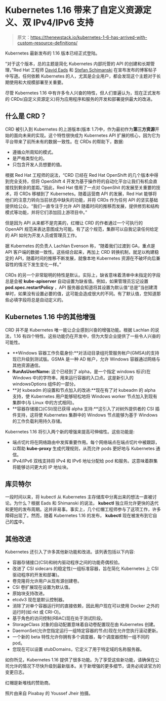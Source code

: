 # Kubernetes 1.16 带来了自定义资源定义、双 IPv4/IPv6 支持

> 原文：<https://thenewstack.io/kubernetes-1-6-has-arrived-with-custom-resource-definitions/>

Kubernetes 最新发布的 1.16 版本已经正式登陆。

“对于这个版本，总的主题是简化 Kubernetes 内部托管的 API 的创建和长期管理，”Red Hat 工程师 [David Eads](https://www.linkedin.com/in/david-eads-64b67212a/) 和 [Stefan Schimanski](https://www.redhat.com/en/blog/authors/stefan-schimanski "See more by Stefan Schimanski") 在宣布发布的博客帖子中写道。任何依赖 Kubernetes 的人，尤其是企业用户，都会发现这个主题对于长期使用和大规模部署至关重要。

尽管 Kubernetes 1.16 中有许多令人兴奋的特性，但人们普遍认为，现在正式发布的 CRDs(自定义资源定义)将为应用程序和服务的开发和部署提供最大的改进。

## 什么是 CRD？

CRD 被引入到 Kubernetes 的上游版本(版本 1.7)中，作为最初作为**第三方资源**开始的面向未来的实现。这个特性很快成为 Kubernetes API 扩展的核心，因为它为平台带来了前所未有的数据一致性。在 CRDs 的帮助下，数据:

*   遵循众所周知的模式。
*   是严格类型化的。
*   只包含开发人员想要的值。

根据 Red Hat 工程师的说法，“CRD 已经在 Red Hat OpenShift 的几个版本中得到完全支持，但将 OpenShift 4 开发为基于操作符的自动化平台让我们有机会直接找到剩余的差距。”因此，Red Hat 借用了一点对 OpenShit 的发展至关重要的技术，将 CRDs 移植到了 Kubernetes。随着运营商 API 的发展，Red Hat 能够将他们的注意力转向当前状态中缺失的功能，并将 CRDs 作为任何 API 的坚实基础提供给公众。“我们一直专注于允许 API 随着时间的推移而发展，提供修剪和结构模式等功能，并将它们添加回上游项目中。”

但是因为 API 从来都不是完美的，红帽让 CRD 的作者通过一个可执行的 OpenAPI 规范来表达意图成为可能。有了这个规范，集群可以自我记录任何给定的 API 如何为开发人员或管理员工作。

据 Kubernetes 的负责人 Lachlan Evenson 称，“随着我们过渡到 GA，重点是 API 客户端的数据一致性。这些结合起来，再加上 CRD 转换机制，就足以构建稳定的 API，随着时间的推移不断发展，就像本地 Kubernetes 资源在不破坏向后兼容性的情况下发生变化一样。”

CRDs 的另一个非常聪明的特性是默认。实际上，缺省意味着清单中未指定的字段总是会被 **kube-apiserver** 自动设置为缺省值。例如，如果管理员忘记设置 **pod.spec.restartPolicy** ，API 服务器会知道将其设置为默认值“总是”当创建清单时，如果没有设置必要的值，这可能会造成很大的不同。有了默认值，您知道那些必填字段将总是自动定义的。

## Kubernetes 1.16 中的其他增强

CRD 并不是 Kubernetes 唯一能让企业感到兴奋的增强功能。根据 Lachlan 的说法，1.16 有四个特性。这些功能仍在开发中，但为大型企业提供了一些令人兴奋的可能性。

*   **Windows 容器工作负载身份:**对活动目录组托管服务帐户(GMSA)的支持现已升级到测试版。GSMA 是一种 AD 帐户，允许 Windows 容器通过网络与其他资源通信。
*   **RunAsUserName:** 这个已经到了 alpha，是一个指定 windows 标识(在 Windows 中)的字符串，用来运行容器的入口点。这是新引入的 windowsOptions 组件的一部分。
*   **对 kubeadm 的设置和节点加入的改进:**现在有了对 kubeadm 的 alpha 支持，使 Kubernetes 用户能够轻松地将 Windows worker 节点加入到现有集群中(与 Linux 中的方式相同)。
*   **容器存储接口(CSI)现已获得 alpha 支持:**这引入了对树外提供者的 CSI 插件支持，这将使 Kubernetes 集群中的 Windows 节点能够为基于 Windows 的工作负载利用持久存储。

Kubernetes 1.16 将引入两个新的增强来提高可伸缩性。这些功能是:

*   端点切片将在网络路由中发挥重要作用。每个网络端点在端点切片中被跟踪，以帮助 **kube-proxy** 生成代理规则，从而允许 pods 更好地与 Kubernetes 通信。
*   IPv4/IPv6 双栈支持将 IPv4 和 IPv6 地址分配给 pod 和服务。这意味着群集将能够访问更大的 IP 地址块。

## 库贝特尔

一段时间以来，将 kubectl 从 Kubernetes 主存储库中分离出来的想法一直被讨论。为什么？根据 Eads 和 Shimanski 的说法， **kubectl** 独立将允许更快的迭代和更短的发布周期。这并非易事。事实上，几个红帽工程师参与了这项工作，许多障碍出现了。然而，随着 Kubernetes 1.16 的发布， **kubectl** 现在被发布到它自己的[库](https://github.com/kubernetes/kubectl/)中。

## 其他改进

Kubernetes 还引入了许多其他新功能和改进。该列表包括以下内容:

*   容器存储接口(CSI)和树内驱动程序之间的功能奇偶校验。
*   改进了 CSI sidecars 的稳定性(一组标准容器，旨在简化 Kubernetes 上 CSI 驱动程序的开发和部署)。
*   卷克隆将允许用户从现有源创建卷。
*   CSI 卷扩展现在设置为默认值。
*   原始块支持改进。
*   etcdv3 现在是默认控制器。
*   消除了对单个容器运行时的直接依赖，因此用户现在可以使用 Docker 之外的运行时(如 rkt 或 CRI-O)。
*   基于角色的访问控制(RBAC)现在处于测试阶段。
*   StorageClass 对象的自动配置意味着自动卷配置现在由 Kubernetes 创建。
*   DaemonSet(允许您指定运行一组特定容器的节点)现在允许您执行滚动更新。
*   一个新的 beta 特性允许你拥有多个调度器，每个调度器控制一组不同的 pod。
*   您现在可以设置 stubDomains，它定义了用于特定域的名称服务器。

如你所见，Kubernetes 1.16 提供了很多功能。为了享受这些新功能，请确保在公司允许的情况下尽快升级到最新版本。关于新增强的更多细节，请务必阅读官方的变更日志。

红帽是新堆栈的赞助商。

照片由来自 Pixabay 的 Youssef Jheir 拍摄。

<svg xmlns:xlink="http://www.w3.org/1999/xlink" viewBox="0 0 68 31" version="1.1"><title>Group</title> <desc>Created with Sketch.</desc></svg>